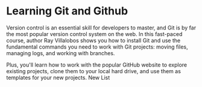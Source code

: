 # Learning Git and Github

Version control is an essential skill for developers to master, and Git is by far the most popular version control system on the web. In this fast-paced course, author Ray Villalobos shows you how to install Git and use the fundamental commands you need to work with Git projects: moving files, managing logs, and working with branches.

Plus, you'll learn how to work with the popular GitHub website to explore existing projects, clone them to your local hard drive, and use them as templates for your new projects.
New List